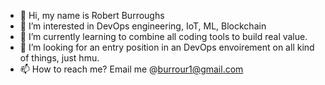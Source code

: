 - 👋 Hi, my name is Robert Burroughs
- 👀 I’m interested in DevOps engineering, IoT, ML, Blockchain 
- 🌱 I’m currently learning to combine all coding tools to build real value.
- 💞️ I’m looking for an entry position in an DevOps envoirement on all kind of things, just hmu.
- 📫 How to reach me? Email me @burrour1@gmail.com

